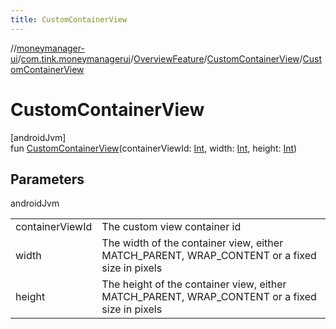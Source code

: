 ```yaml
---
title: CustomContainerView
---
```

//[moneymanager-ui](../../../../index.html)/[com.tink.moneymanagerui](../../index.html)/[OverviewFeature](../index.html)/[CustomContainerView](index.html)/[CustomContainerView](-custom-container-view.html)



# CustomContainerView



[androidJvm]\
fun [CustomContainerView](-custom-container-view.html)(containerViewId: [Int](https://kotlinlang.org/api/latest/jvm/stdlib/kotlin/-int/index.html), width: [Int](https://kotlinlang.org/api/latest/jvm/stdlib/kotlin/-int/index.html), height: [Int](https://kotlinlang.org/api/latest/jvm/stdlib/kotlin/-int/index.html))



## Parameters


androidJvm

| | |
|---|---|
| containerViewId | The custom view container id |
| width | The width of the container view, either MATCH_PARENT, WRAP_CONTENT or a fixed size in pixels |
| height | The height of the container view, either MATCH_PARENT, WRAP_CONTENT or a fixed size in pixels |




